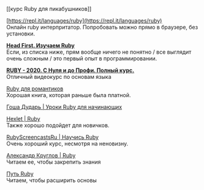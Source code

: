 [[курс Ruby для пикабушников]]


[https://repl.it/languages/ruby](https://repl.it/languages/ruby)  
Онлайн ruby интерпритатор. Попробовать можно прямо в браузере, без установки.

**[Head First. Изучаем Ruby](https://www.ozon.ru/context/detail/id/136605542/)**  
Если, из списка ниже, прям вообще ничего не понятно / все выглядит очень сложным / это первый опыт в программировании.

**[RUBY - 2020. С Нуля и до Профи. Полный курс.](https://www.youtube.com/watch?v=j10cRWjgAfY&list=PL9Gk1O6XmsobqIn8FgGmmmK32xMjTabgj)**  
Отличный видеокурс по основам языка

[Ruby для романтиков](https://docs.google.com/document/d/1XrSEp1oXPePxI2mx2OD5l99zwkhhJbod2m9QK_0gOqs/edit)  
Хорошая книга, которая раньше была платной.

[Гоша Дударь | Уроки Ruby для начинающих](https://www.youtube.com/watch?v=1MYbDz06B1E&list=PL0lO_mIqDDFXr9_TtbefdNPKgYba_-XgL)  

[Hexlet | Ruby](https://ru.hexlet.io/courses/ruby)  
Также хорошо подойдет для новичков.

[RubyScreencastsRu | Научись Ruby](https://www.youtube.com/watch?v=IWZ_71EKbng)  
Очень хороший курс, несмотря на неновизну.

[Александр Круглов | Ruby](http://komar.in/files/Ruby.pdf)  
Читаем ее, чтобы закрепить знания

[Путь Ruby](https://www.ozon.ru/context/detail/id/33512246/)  
Читаем, чтобы расширить основы